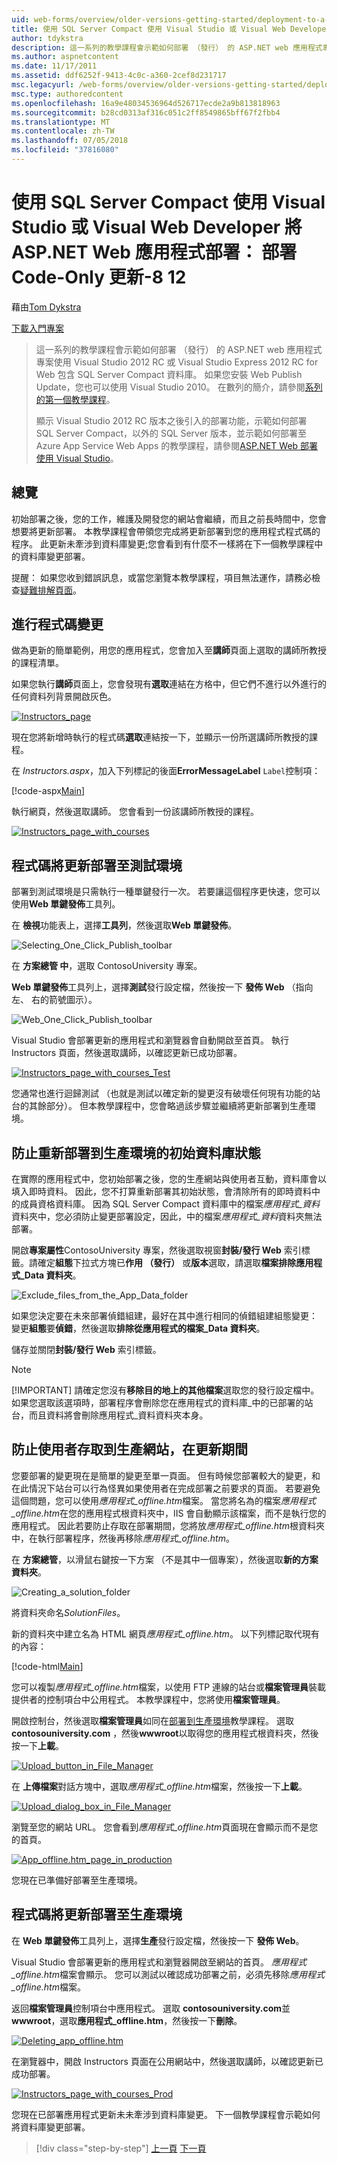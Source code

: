 ```yaml
---
uid: web-forms/overview/older-versions-getting-started/deployment-to-a-hosting-provider/deployment-to-a-hosting-provider-deploying-a-code-only-update-8-of-12
title: 使用 SQL Server Compact 使用 Visual Studio 或 Visual Web Developer 將 ASP.NET Web 應用程式部署： 部署 Code-Only 更新-12 個 8 |Microsoft Docs
author: tdykstra
description: 這一系列的教學課程會示範如何部署 （發行） 的 ASP.NET web 應用程式專案，其中包含 SQL Server Compact 資料庫，使用 Visual Stu...
ms.author: aspnetcontent
ms.date: 11/17/2011
ms.assetid: ddf6252f-9413-4c0c-a360-2cef8d231717
msc.legacyurl: /web-forms/overview/older-versions-getting-started/deployment-to-a-hosting-provider/deployment-to-a-hosting-provider-deploying-a-code-only-update-8-of-12
msc.type: authoredcontent
ms.openlocfilehash: 16a9e48034536964d526717ecde2a9b813818963
ms.sourcegitcommit: b28cd0313af316c051c2ff8549865bff67f2fbb4
ms.translationtype: MT
ms.contentlocale: zh-TW
ms.lasthandoff: 07/05/2018
ms.locfileid: "37816080"
---
```

<a name="deploying-an-aspnet-web-application-with-sql-server-compact-using-visual-studio-or-visual-web-developer-deploying-a-code-only-update---8-of-12"></a>使用 SQL Server Compact 使用 Visual Studio 或 Visual Web Developer 將 ASP.NET Web 應用程式部署： 部署 Code-Only 更新-8 12
====================
藉由[Tom Dykstra](https://github.com/tdykstra)

[下載入門專案](http://code.msdn.microsoft.com/Deploying-an-ASPNET-Web-4e31366b)

> 這一系列的教學課程會示範如何部署 （發行） 的 ASP.NET web 應用程式專案使用 Visual Studio 2012 RC 或 Visual Studio Express 2012 RC for Web 包含 SQL Server Compact 資料庫。 如果您安裝 Web Publish Update，您也可以使用 Visual Studio 2010。 在數列的簡介，請參閱[系列的第一個教學課程](deployment-to-a-hosting-provider-introduction-1-of-12.md)。
> 
> 顯示 Visual Studio 2012 RC 版本之後引入的部署功能，示範如何部署 SQL Server Compact，以外的 SQL Server 版本，並示範如何部署至 Azure App Service Web Apps 的教學課程，請參閱[ASP.NET Web 部署使用 Visual Studio](../../deployment/visual-studio-web-deployment/introduction.md)。


## <a name="overview"></a>總覽

初始部署之後，您的工作，維護及開發您的網站會繼續，而且之前長時間中，您會想要將更新部署。 本教學課程會帶領您完成將更新部署到您的應用程式程式碼的程序。 此更新未牽涉到資料庫變更;您會看到有什麼不一樣將在下一個教學課程中的資料庫變更部署。

提醒： 如果您收到錯誤訊息，或當您瀏覽本教學課程，項目無法運作，請務必檢查[疑難排解頁面](deployment-to-a-hosting-provider-creating-and-installing-deployment-packages-12-of-12.md)。

## <a name="making-a-code-change"></a>進行程式碼變更

做為更新的簡單範例，用您的應用程式，您會加入至**講師**頁面上選取的講師所教授的課程清單。

如果您執行**講師**頁面上，您會發現有**選取**連結在方格中，但它們不進行以外進行的任何資料列背景開啟灰色。

[![Instructors_page](deployment-to-a-hosting-provider-deploying-a-code-only-update-8-of-12/_static/image2.png)](deployment-to-a-hosting-provider-deploying-a-code-only-update-8-of-12/_static/image1.png)

現在您將新增時執行的程式碼**選取**連結按一下，並顯示一份所選講師所教授的課程。

在  *Instructors.aspx*，加入下列標記的後面**ErrorMessageLabel** `Label`控制項：

[!code-aspx[Main](deployment-to-a-hosting-provider-deploying-a-code-only-update-8-of-12/samples/sample1.aspx)]

執行網頁，然後選取講師。 您會看到一份該講師所教授的課程。

[![Instructors_page_with_courses](deployment-to-a-hosting-provider-deploying-a-code-only-update-8-of-12/_static/image4.png)](deployment-to-a-hosting-provider-deploying-a-code-only-update-8-of-12/_static/image3.png)

## <a name="deploying-the-code-update-to-the-test-environment"></a>程式碼將更新部署至測試環境

部署到測試環境是只需執行一種單鍵發行一次。 若要讓這個程序更快速，您可以使用**Web 單鍵發佈**工具列。

在 **檢視**功能表上，選擇**工具列**，然後選取**Web 單鍵發佈**。

![Selecting_One_Click_Publish_toolbar](deployment-to-a-hosting-provider-deploying-a-code-only-update-8-of-12/_static/image5.png)

在 **方案總管 中**，選取 ContosoUniversity 專案。

**Web 單鍵發佈**工具列上，選擇**測試**發行設定檔，然後按一下 **發佈 Web** （指向左、 右的箭號圖示）。

![Web_One_Click_Publish_toolbar](deployment-to-a-hosting-provider-deploying-a-code-only-update-8-of-12/_static/image6.png)

Visual Studio 會部署更新的應用程式和瀏覽器會自動開啟至首頁。 執行 Instructors 頁面，然後選取講師，以確認更新已成功部署。

[![Instructors_page_with_courses_Test](deployment-to-a-hosting-provider-deploying-a-code-only-update-8-of-12/_static/image8.png)](deployment-to-a-hosting-provider-deploying-a-code-only-update-8-of-12/_static/image7.png)

您通常也進行迴歸測試 （也就是測試以確定新的變更沒有破壞任何現有功能的站台的其餘部分）。 但本教學課程中，您會略過該步驟並繼續將更新部署到生產環境。

## <a name="preventing-redeployment-of-the-initial-database-state-to-production"></a>防止重新部署到生產環境的初始資料庫狀態

在實際的應用程式中，您初始部署之後，您的生產網站與使用者互動，資料庫會以填入即時資料。 因此，您不打算重新部署其初始狀態，會清除所有的即時資料中的成員資格資料庫。 因為 SQL Server Compact 資料庫中的檔案*應用程式\_資料*資料夾中，您必須防止變更部署設定，因此，中的檔案*應用程式\_資料*資料夾無法部署。

開啟**專案屬性**ContosoUniversity 專案，然後選取視窗**封裝/發行 Web**  索引標籤。請確定**組態**下拉式方塊已**作用 （發行）** 或**版本**選取，請選取**檔案排除應用程式\_Data 資料夾**。

![Exclude_files_from_the_App_Data_folder](deployment-to-a-hosting-provider-deploying-a-code-only-update-8-of-12/_static/image9.png)

如果您決定要在未來部署偵錯組建，最好在其中進行相同的偵錯組建組態變更： 變更**組態**要**偵錯**，然後選取**排除從應用程式的檔案\_Data 資料夾**。

儲存並關閉**封裝/發行 Web**  索引標籤。

> [!NOTE] 
> 
> [!IMPORTANT]
> 請確定您沒有**移除目的地上的其他檔案**選取您的發行設定檔中。 如果您選取該選項時，部署程序會刪除您在應用程式的資料庫\_中的已部署的站台，而且資料將會刪除應用程式\_資料資料夾本身。


## <a name="preventing-user-access-to-the-production-site-during-update"></a>防止使用者存取到生產網站，在更新期間

您要部署的變更現在是簡單的變更至單一頁面。 但有時候您部署較大的變更，和在此情況下站台可以行為怪異如果使用者在完成部署之前要求的頁面。 若要避免這個問題，您可以使用*應用程式\_offline.htm*檔案。 當您將名為的檔案*應用程式\_offline.htm*在您的應用程式根資料夾中，IIS 會自動顯示該檔案，而不是執行您的應用程式。 因此若要防止存取在部署期間，您將放*應用程式\_offline.htm*根資料夾中，在執行部署程序，然後再移除*應用程式\_offline.htm*。

在 **方案總管**，以滑鼠右鍵按一下方案 （不是其中一個專案），然後選取**新的方案資料夾**。

![Creating_a_solution_folder](deployment-to-a-hosting-provider-deploying-a-code-only-update-8-of-12/_static/image10.png)

將資料夾命名*SolutionFiles*。

新的資料夾中建立名為 HTML 網頁*應用程式\_offline.htm*。 以下列標記取代現有的內容：

[!code-html[Main](deployment-to-a-hosting-provider-deploying-a-code-only-update-8-of-12/samples/sample2.html)]

您可以複製*應用程式\_offline.htm*檔案，以使用 FTP 連線的站台或**檔案管理員**裝載提供者的控制項台中公用程式。 本教學課程中，您將使用**檔案管理員**。

開啟控制台，然後選取**檔案管理員**如同在[部署到生產環境](deployment-to-a-hosting-provider-deploying-to-the-production-environment-7-of-12.md)教學課程。 選取  **contosouniversity.com** ，然後**wwwroot**以取得您的應用程式根資料夾，然後按一下**上載**。

[![Upload_button_in_File_Manager](deployment-to-a-hosting-provider-deploying-a-code-only-update-8-of-12/_static/image12.png)](deployment-to-a-hosting-provider-deploying-a-code-only-update-8-of-12/_static/image11.png)

在 **上傳檔案**對話方塊中，選取*應用程式\_offline.htm*檔案，然後按一下**上載**。

[![Upload_dialog_box_in_File_Manager](deployment-to-a-hosting-provider-deploying-a-code-only-update-8-of-12/_static/image14.png)](deployment-to-a-hosting-provider-deploying-a-code-only-update-8-of-12/_static/image13.png)

瀏覽至您的網站 URL。 您會看到*應用程式\_offline.htm*頁面現在會顯示而不是您的首頁。

[![App_offline.htm_page_in_production](deployment-to-a-hosting-provider-deploying-a-code-only-update-8-of-12/_static/image16.png)](deployment-to-a-hosting-provider-deploying-a-code-only-update-8-of-12/_static/image15.png)

您現在已準備好部署至生產環境。

## <a name="deploying-the-code-update-to-the-production-environment"></a>程式碼將更新部署至生產環境

在  **Web 單鍵發佈**工具列上，選擇**生產**發行設定檔，然後按一下 **發佈 Web**。

Visual Studio 會部署更新的應用程式和瀏覽器開啟至網站的首頁。 *應用程式\_offline.htm*檔案會顯示。 您可以測試以確認成功部署之前，必須先移除*應用程式\_offline.htm*檔案。

返回**檔案管理員**控制項台中應用程式。 選取  **contosouniversity.com**並**wwwroot**，選取**應用程式\_offline.htm**，然後按一下**刪除**。

[![Deleting_app_offline.htm](deployment-to-a-hosting-provider-deploying-a-code-only-update-8-of-12/_static/image18.png)](deployment-to-a-hosting-provider-deploying-a-code-only-update-8-of-12/_static/image17.png)

在瀏覽器中，開啟 Instructors 頁面在公用網站中，然後選取講師，以確認更新已成功部署。

[![Instructors_page_with_courses_Prod](deployment-to-a-hosting-provider-deploying-a-code-only-update-8-of-12/_static/image20.png)](deployment-to-a-hosting-provider-deploying-a-code-only-update-8-of-12/_static/image19.png)

您現在已部署應用程式更新未未牽涉到資料庫變更。 下一個教學課程會示範如何將資料庫變更部署。

> [!div class="step-by-step"]
> [上一頁](deployment-to-a-hosting-provider-deploying-to-the-production-environment-7-of-12.md)
> [下一頁](deployment-to-a-hosting-provider-deploying-a-database-update-9-of-12.md)
